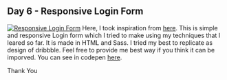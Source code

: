 ## Day 6 - Responsive Login Form
[![Responsive Login Form](https://i.postimg.cc/MGXJDcLN/image.png)](https://postimg.cc/t10cRgpN)
Here, I took inspiration from [here](https://dribbble.com/shots/11589021-Sign-Up-Form). This is simple and responsive Login form which I tried to make using my techniques that I leared so far. It is made in HTML and Sass. I tried my best to replicate as design of dribbble. Feel free to provide me best way if you think it can be imporved. You can see in codepen [here](https://codepen.io/binamra/full/qBqNGGq).

Thank You
